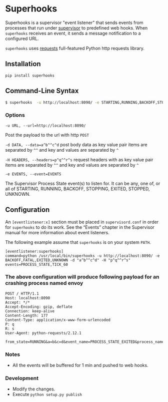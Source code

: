 # Superhooks

Superhooks is a supervisor "event listener" that sends events from processes that run under [supervisor](http://supervisord.org) to predefined web hooks. When `superhooks` receives an event, it sends a message notification to a configured URL.

`superhooks` uses [requests](https://2.python-requests.org/en/master/#) full-featured Python http requests library.

## Installation

```
pip install superhooks
```

## Command-Line Syntax

```bash
$ superhooks  -u http://localhost:8090/ -e STARTING,RUNNING,BACKOFF,STOPPING,FATAL,EXITED,STOPPED,UNKNOWN -d "a^b^^c^d" -H "p^q^^r^s" 
```

### Options

```-u URL, --url=http://localhost:8090/```

Post the payload to the url with http `POST`

```-d DATA, --data=a^b^^c^d``` post body data as key value pair items are separated by `^^` and key and values are separated by `^`

```-H HEADERS, --headers=p^q^^r^s``` request headers with as key value pair items are separated by `^^` and key and values are separated by `^`

```-e EVENTS, --event=EVENTS```

The Supervisor Process State event(s) to listen for. It can be any, one of, or all of
STARTING, RUNNING, BACKOFF, STOPPING, EXITED, STOPPED, UNKNOWN.

## Configuration
An `[eventlistener:x]` section must be placed in `supervisord.conf` in order for `superhooks` to do its work. See the “Events” chapter in the Supervisor manual for more information about event listeners.

The following example assume that `superhooks` is on your system `PATH`.

```
[eventlistener:superhooks]
command=python /usr/local/bin/superhooks -u http://localhost:8090/ -e BACKOFF,FATAL,EXITED,UNKNOWN -d "a^b^^c^d" -H "p^q^^r^s"
events=PROCESS_STATE,TICK_60

```
### The above configuration  will produce following payload for an crashing process named envoy

```
POST / HTTP/1.1
Host: localhost:8090
Accept: */*
Accept-Encoding: gzip, deflate
Connection: keep-alive
Content-Length: 177
Content-Type: application/x-www-form-urlencoded
P: q
R: s
User-Agent: python-requests/2.12.1

from_state=RUNNING&a=b&c=d&event_name=PROCESS_STATE_EXITED&process_name=cat%3Ameow&pheaders_all=from_state%3ARUNNING+processname%3Ameow+pid%3A25232+expected%3A0+groupname%3Acat+
```

### Notes
* All the events will be buffered for 1 min and pushed to web hooks. 

### Development 
* Modify the changes.
* Execute `python setup.py publish` 
